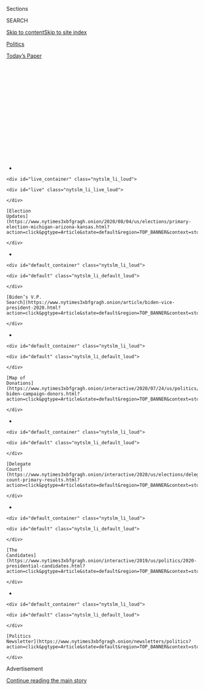 <div id="app">

<div>

<div>

<div>

<div class="NYTAppHideMasthead css-1q2w90k e1suatyy0">

<div class="section css-ui9rw0 e1suatyy2">

<div class="css-eph4ug er09x8g0">

<div class="css-6n7j50">

</div>

<span class="css-1dv1kvn">Sections</span>

<div class="css-10488qs">

<span class="css-1dv1kvn">SEARCH</span>

</div>

[Skip to content](#site-content)[Skip to site
index](#site-index)

</div>

<div id="masthead-section-label" class="css-1wr3we4 eaxe0e00">

[Politics](https://www.nytimes3xbfgragh.onion/section/politics)

</div>

<div class="css-10698na e1huz5gh0">

</div>

</div>

<div id="masthead-bar-one" class="section hasLinks css-15hmgas e1csuq9d3">

<div class="css-uqyvli e1csuq9d0">

</div>

<div class="css-1uqjmks e1csuq9d1">

</div>

<div class="css-9e9ivx">

[](https://myaccount.nytimes3xbfgragh.onion/auth/login?response_type=cookie&client_id=vi)

</div>

<div class="css-1bvtpon e1csuq9d2">

[Today’s
Paper](https://www.nytimes3xbfgragh.onion/section/todayspaper)

</div>

</div>

</div>

</div>

<div data-aria-hidden="false">

<div id="site-content" data-role="main">

<div>

<div class="css-1aor85t" style="opacity:0.000000001;z-index:-1;visibility:hidden">

<div class="css-1hqnpie">

<div class="css-epjblv">

<span class="css-17xtcya">[Politics](/section/politics)</span><span class="css-x15j1o">|</span><span class="css-fwqvlz">He
Could Have Seen What Was Coming: Behind Trump’s Failure on the
Virus</span>

</div>

<div class="css-k008qs">

<div class="css-1iwv8en">

<span class="css-18z7m18"></span>

<div>

</div>

</div>

<span class="css-1n6z4y">https://nyti.ms/3ceNp5H</span>

<div class="css-1705lsu">

<div class="css-4xjgmj">

<div class="css-4skfbu" data-role="toolbar" data-aria-label="Social Media Share buttons, Save button, and Comments Panel with current comment count" data-testid="share-tools">

  - 
  - 
  - 
  - 
    
    <div class="css-6n7j50">
    
    </div>

  - 
  - 

</div>

</div>

</div>

</div>

</div>

</div>

<div id="NYT_TOP_BANNER_REGION" class="css-13pd83m">

<div>

<div id="styln-elections-notifications-menu" class="section interactive-content interactive-size-medium css-1edisqu">

<div class="css-17ih8de interactive-body">

<div class="nytslm_innerContainer" data-aria-live="polite">

<div class="nytslm_title">

</div>

  - 
    
    <div id="live_container" class="nytslm_li_loud">
    
    <div id="live" class="nytslm_li_live_loud">
    
    </div>
    
    [Election
    Updates](https://www.nytimes3xbfgragh.onion/2020/08/04/us/elections/primary-election-michigan-arizona-kansas.html?action=click&pgtype=Article&state=default&region=TOP_BANNER&context=storylines_menu)
    
    </div>

  - 
    
    <div id="default_container" class="nytslm_li_loud">
    
    <div id="default" class="nytslm_li_default_loud">
    
    </div>
    
    [Biden’s V.P.
    Search](https://www.nytimes3xbfgragh.onion/article/biden-vice-president-2020.html?action=click&pgtype=Article&state=default&region=TOP_BANNER&context=storylines_menu)
    
    </div>

  - 
    
    <div id="default_container" class="nytslm_li_loud">
    
    <div id="default" class="nytslm_li_default_loud">
    
    </div>
    
    [Map of
    Donations](https://www.nytimes3xbfgragh.onion/interactive/2020/07/24/us/politics/trump-biden-campaign-donors.html?action=click&pgtype=Article&state=default&region=TOP_BANNER&context=storylines_menu)
    
    </div>

  - 
    
    <div id="default_container" class="nytslm_li_loud">
    
    <div id="default" class="nytslm_li_default_loud">
    
    </div>
    
    [Delegate
    Count](https://www.nytimes3xbfgragh.onion/interactive/2020/us/elections/delegate-count-primary-results.html?action=click&pgtype=Article&state=default&region=TOP_BANNER&context=storylines_menu)
    
    </div>

  - 
    
    <div id="default_container" class="nytslm_li_loud">
    
    <div id="default" class="nytslm_li_default_loud">
    
    </div>
    
    [The
    Candidates](https://www.nytimes3xbfgragh.onion/interactive/2019/us/politics/2020-presidential-candidates.html?action=click&pgtype=Article&state=default&region=TOP_BANNER&context=storylines_menu)
    
    </div>

  - 
    
    <div id="default_container" class="nytslm_li_loud">
    
    <div id="default" class="nytslm_li_default_loud">
    
    </div>
    
    [Politics
    Newsletter](https://www.nytimes3xbfgragh.onion/newsletters/politics?action=click&pgtype=Article&state=default&region=TOP_BANNER&context=storylines_menu)
    
    </div>

</div>

</div>

</div>

</div>

</div>

<div id="top-wrapper" class="css-1sy8kpn">

<div id="top-slug" class="css-l9onyx">

Advertisement

</div>

[Continue reading the main
story](#after-top)

<div class="ad top-wrapper" style="text-align:center;height:100%;display:block;min-height:250px">

<div id="top" class="place-ad" data-position="top" data-size-key="top">

</div>

</div>

<div id="after-top">

</div>

</div>

<div>

<div id="sponsor-wrapper" class="css-1hyfx7x">

<div id="sponsor-slug" class="css-19vbshk">

Supported by

</div>

[Continue reading the main
story](#after-sponsor)

<div id="sponsor" class="ad sponsor-wrapper" style="text-align:center;height:100%;display:block">

</div>

<div id="after-sponsor">

</div>

</div>

<div class="css-186x18t">

</div>

<div class="css-1vkm6nb ehdk2mb0">

# He Could Have Seen What Was Coming: Behind Trump’s Failure on the Virus

</div>

An examination reveals the president was warned about the potential for
a pandemic but that internal divisions, lack of planning and his faith
in his own instincts led to a halting response.

<div class="css-79elbk" data-testid="photoviewer-wrapper">

<div class="css-z3e15g" data-testid="photoviewer-wrapper-hidden">

</div>

<div class="css-1a48zt4 ehw59r15" data-testid="photoviewer-children">

![<span class="css-16f3y1r e13ogyst0" data-aria-hidden="true">“Nobody
knew there would be a pandemic or epidemic of this proportion,”
President Trump said last month. He has repeatedly said that no one
could have seen the effects of the coronavirus
coming.</span><span class="css-cnj6d5 e1z0qqy90" itemprop="copyrightHolder"><span class="css-1ly73wi e1tej78p0">Credit...</span><span><span>Erin
Schaff/The New York
Times</span></span></span>](https://static01.graylady3jvrrxbe.onion/images/2020/04/12/us/politics/12dc-virus-reconstruct1/12dc-virus-reconstruct1-articleLarge-v2.jpg?quality=75&auto=webp&disable=upscale)

</div>

</div>

<div class="css-18e8msd">

<div class="css-otjvjh epjyd6m0">

<div class="css-hk0fp2 ey68jwv0" data-aria-hidden="true">

[![Eric
Lipton](https://static01.graylady3jvrrxbe.onion/images/2018/12/06/multimedia/author-eric-lipton/author-eric-lipton-thumbLarge.png
"Eric Lipton")](https://www.nytimes3xbfgragh.onion/by/eric-lipton)[![David
E.
Sanger](https://static01.graylady3jvrrxbe.onion/images/2018/10/03/multimedia/author-david-e-sanger/author-david-e-sanger-thumbLarge.png
"David E. Sanger")](https://www.nytimes3xbfgragh.onion/by/david-e-sanger)[![Maggie
Haberman](https://static01.graylady3jvrrxbe.onion/images/2018/07/12/multimedia/author-maggie-haberman/author-maggie-haberman-thumbLarge.png
"Maggie Haberman")](https://www.nytimes3xbfgragh.onion/by/maggie-haberman)[![Michael
D.
Shear](https://static01.graylady3jvrrxbe.onion/images/2018/06/13/multimedia/author-michael-d-shear/author-michael-d-shear-thumbLarge-v2.png
"Michael D. Shear")](https://www.nytimes3xbfgragh.onion/by/michael-d-shear)[![Mark
Mazzetti](https://static01.graylady3jvrrxbe.onion/images/2018/07/12/multimedia/author-Mark-Mazzetti/author-Mark-Mazzetti-thumbLarge-v4.png
"Mark Mazzetti")](https://www.nytimes3xbfgragh.onion/by/mark-mazzetti)[![Julian
E.
Barnes](https://static01.graylady3jvrrxbe.onion/images/2019/12/13/reader-center/author-julian-barnes/author-julian-barnes-thumbLarge.png
"Julian E. Barnes")](https://www.nytimes3xbfgragh.onion/by/julian-e-barnes)

</div>

<div class="css-1baulvz">

By [<span class="css-1baulvz" itemprop="name">Eric
Lipton</span>](https://www.nytimes3xbfgragh.onion/by/eric-lipton),
[<span class="css-1baulvz" itemprop="name">David E.
Sanger</span>](https://www.nytimes3xbfgragh.onion/by/david-e-sanger),
[<span class="css-1baulvz" itemprop="name">Maggie
Haberman</span>](https://www.nytimes3xbfgragh.onion/by/maggie-haberman),
[<span class="css-1baulvz" itemprop="name">Michael D.
Shear</span>](https://www.nytimes3xbfgragh.onion/by/michael-d-shear),
[<span class="css-1baulvz" itemprop="name">Mark
Mazzetti</span>](https://www.nytimes3xbfgragh.onion/by/mark-mazzetti)
and [<span class="css-1baulvz last-byline" itemprop="name">Julian E.
Barnes</span>](https://www.nytimes3xbfgragh.onion/by/julian-e-barnes)

</div>

</div>

  - 
    
    <div class="css-ld3wwf e16638kd2">
    
    Published April 11, 2020Updated May 4,
    2020
    
    </div>

  - 
    
    <div class="css-4xjgmj">
    
    <div class="css-pvvomx" data-role="toolbar" data-aria-label="Social Media Share buttons, Save button, and Comments Panel with current comment count" data-testid="share-tools">
    
      - 
      - 
      - 
      - 
        
        <div class="css-6n7j50">
        
        </div>
    
      - 
      - 
    
    </div>
    
    </div>

</div>

<div class="css-mdjrty">

[阅读简体中文版](https://cn.nytimes3xbfgragh.onion/usa/20200413/coronavirus-trump-response/ "Read in Simplified Chinese")[閱讀繁體中文版](https://cn.nytimes3xbfgragh.onion/usa/20200413/coronavirus-trump-response/zh-hant/ "Read in Traditional Chinese")

</div>

</div>

<div class="section meteredContent css-1r7ky0e" name="articleBody" itemprop="articleBody">

<div class="audioFigureHeading">

### Listen to This Article

<span class="css-16qbtva">Audio Recording by Audm</span>

</div>

<div class="css-qe9gm7">

<div>

</div>

</div>

<div class="css-1fanzo5 StoryBodyCompanionColumn">

<div class="css-53u6y8">

*To hear more audio stories from publishers, like The New York Times,
download* [*Audm for iPhone or
Android*](https://www.audm.com/?utm_source=nyt&utm_medium=embed&utm_campaign=trumps_failure_virus)*.*

WASHINGTON — “Any way you cut it, this is going to be bad,” a senior
medical adviser at the Department of Veterans Affairs, Dr. Carter
Mecher, wrote on the night of Jan. 28, in an email to a group of public
health experts scattered around the government and universities. “The
projected size of the outbreak already seems hard to believe.”

A week after the first
[coronavirus](https://www.nytimes3xbfgragh.onion/2020/05/04/us/politics/trump-coronavirus-death-toll.html)
case had been identified in the United States, and six long weeks before
[President
Trump](https://www.nytimes3xbfgragh.onion/2020/05/04/us/politics/trump-coronavirus-death-toll.html)
finally took aggressive action to confront the danger the nation was
facing — a pandemic that is now forecast to take tens of thousands of
American lives — Dr. Mecher was urging the upper ranks of the nation’s
public health bureaucracy to wake up and prepare for the possibility of
far more drastic action.

“You guys made fun of me screaming to close the schools,” he wrote to
[the group, which called itself “Red
Dawn,”](https://int.graylady3jvrrxbe.onion/data/documenthelper/6879-2020-covid-19-red-dawn-rising/66f590d5cd41e11bea0f/optimized/full.pdf#page=1)
an inside joke based on the 1984 movie about a band of Americans [trying
to save the country after a foreign
invasion.](https://www.youtube.com/watch?v=mRTzUHmx9ZA) “Now I’m
screaming, close the colleges and universities.”

His was hardly a lone voice. Throughout January, as Mr. Trump repeatedly
played down the seriousness of the virus and focused on other issues, an
array of figures inside his government — from top White House advisers
to experts deep in the cabinet departments and intelligence agencies —
identified the threat, sounded alarms and made clear the need for
aggressive action.

</div>

</div>

<div class="css-1fanzo5 StoryBodyCompanionColumn">

<div class="css-53u6y8">

The president, though, was slow to absorb the scale of the risk and to
act accordingly, focusing instead on controlling the message, protecting
gains in the economy and batting away warnings from senior officials. It
was a problem, he said, that had come out of nowhere and could not have
been foreseen.

</div>

</div>

<div>

</div>

<div class="css-1fanzo5 StoryBodyCompanionColumn">

<div class="css-53u6y8">

Even after Mr. Trump took his first concrete action at the end of
January — [limiting travel from
China](https://www.nytimes3xbfgragh.onion/2020/01/31/business/china-travel-coronavirus.html)
— public health often had to compete with economic and political
considerations in internal debates, slowing the path toward belated
decisions to seek more money from Congress, obtain necessary supplies,
address shortfalls in testing and ultimately move to keep much of the
nation at home.

Unfolding as it did in the wake of his impeachment by the House and in
the midst of his Senate trial, Mr. Trump’s response was colored by his
suspicion of and disdain for what he viewed as the “Deep State” — the
very people in his government whose expertise and long experience might
have guided him more quickly toward steps that would slow the virus, and
likely save lives.

Decision-making was also complicated by a long-running dispute inside
the administration over how to deal with China. The virus at first took
a back seat to a desire not to upset Beijing during trade talks, but
later the impulse to score points against Beijing left the world’s two
leading powers further divided as they confronted one of the first truly
global threats of the 21st century.

</div>

</div>

<div class="css-1fanzo5 StoryBodyCompanionColumn">

<div class="css-53u6y8">

The shortcomings of Mr. Trump’s performance have played out with
remarkable transparency as part of his daily effort to dominate
television screens and the national conversation.

But dozens of interviews with current and former officials and a review
of emails and other records revealed many previously unreported details
and a fuller picture of the roots and extent of his halting response as
the deadly virus spread:

  - The National Security Council office responsible for tracking
    pandemics received intelligence reports in early January predicting
    the spread of the virus to the United States, and within weeks was
    raising options like keeping Americans home from work and shutting
    down cities the size of Chicago. Mr. Trump would avoid such steps
    until March.

  - Despite Mr. Trump’s
    [denial](https://www.whitehouse.gov/briefings-statements/remarks-president-trump-vice-president-pence-members-coronavirus-task-force-press-briefing-april-7-2020/)
    weeks later, he was told at the time about a Jan. 29
    [memo](https://www.nytimes3xbfgragh.onion/2020/04/06/us/politics/navarro-warning-trump-coronavirus.html)
    produced by his trade adviser, Peter Navarro, laying out in striking
    detail the potential risks of a
    [coronavirus](https://www.nytimes3xbfgragh.onion/2020/04/14/us/politics/trump-authority.html)
    pandemic: as many as half a million deaths and trillions of dollars
    in economic losses.

  - The health and human services secretary, Alex M. Azar II, directly
    warned Mr. Trump of the possibility of a pandemic during a call on
    Jan. 30, the second warning he delivered to the president about the
    virus in two weeks. The president, who was on Air Force One while
    traveling for appearances in the Midwest, responded that Mr. Azar
    was being alarmist.

  - Mr. Azar publicly
    [announced](https://www.cidrap.umn.edu/news-perspective/2020/02/cdc-flu-surveillance-system-enlisted-hunt-covid-19-cases)
    in February that the government was establishing a “surveillance”
    system in five American cities to measure the spread of the virus
    and enable experts to project the next hot spots. It was delayed for
    weeks. The slow start of that plan, on top of the well-documented
    [failures to develop the nation’s testing
    capacity](https://www.nytimes3xbfgragh.onion/2020/03/28/us/testing-coronavirus-pandemic.html),
    left administration officials with almost no insight into how
    rapidly the virus was spreading. “We were flying the plane with no
    instruments,” one official said.

  - By the third week in February, the administration’s top public
    health experts concluded they should recommend to Mr. Trump a new
    approach that would include warning the American people of the risks
    and urging steps like social distancing and staying home from work.
    But the White House focused instead on messaging and crucial
    additional weeks went by before their views were reluctantly
    accepted by the president — time when the virus spread largely
    unimpeded.

When Mr. Trump finally [agreed in
mid-March](https://www.nytimes3xbfgragh.onion/2020/03/16/health/coronavirus-social-distancing-crowd-size.html)
to recommend social distancing across the country, effectively bringing
much of the economy to a halt, he seemed shellshocked and deflated to
some of his closest associates. One described him as “subdued” and
“baffled” by how the crisis had played out. An economy that he had
wagered his re-election on was suddenly in shambles.

He only regained his swagger, the associate said, from conducting his
daily White House briefings, at which he often seeks to rewrite the
history of the past several months. He declared at one point that he
[“felt it was a pandemic long before it was called a
pandemic,”](https://www.nytimes3xbfgragh.onion/2020/03/17/us/politics/trump-coronavirus.html)
and insisted at another that he had to be a [“cheerleader for the
country,”](https://www.whitehouse.gov/briefings-statements/remarks-president-trump-vice-president-pence-members-coronavirus-task-force-press-briefing-15/)
as if that explained why he failed to prepare the public for what was
coming.

Mr. Trump’s allies and some administration officials say the criticism
has been unfair. The Chinese government misled other governments, they
say. And they insist that the president was either not getting proper
information, or the people around him weren’t conveying the urgency of
the threat. In some cases, they argue, the specific officials he was
hearing from had been discredited in his eyes, but once the right
information got to him through other channels, he made the right calls.

“While the media and Democrats refused to seriously acknowledge this
virus in January and February, President Trump took bold action to
protect Americans and unleash the full power of the federal government
to curb the spread of the virus, expand testing capacities and expedite
vaccine development even when we had no true idea the level of
transmission or asymptomatic spread,” said Judd Deere, a White House
spokesman.

There were key turning points along the way, opportunities for Mr. Trump
to get ahead of the virus rather than just chase it. There were internal
debates that presented him with stark choices, and moments when he could
have chosen to ask deeper questions and learn more. How he handled them
may shape his re-election campaign. They will certainly shape his
legacy.

## The Containment Illusion

*By the last week of February, it was clear to the administration’s
public health team that schools and businesses in hot spots would have
to close. But in the turbulence of the Trump White House, it took three
more weeks to persuade the president that failure to act quickly to
control the spread of the virus would have dire consequences.*

</div>

</div>

<div class="css-1fanzo5 StoryBodyCompanionColumn">

<div class="css-53u6y8">

When Dr. Robert Kadlec, the top disaster response official at the Health
and Human Services Department, convened the White House coronavirus task
force on Feb. 21, his agenda was urgent. There were deep cracks in the
administration’s strategy for keeping the virus out of the United
States. They were going to have to lock down the country to prevent it
from spreading. The question was: When?

</div>

</div>

<div class="css-79elbk" data-testid="photoviewer-wrapper">

<div class="css-z3e15g" data-testid="photoviewer-wrapper-hidden">

</div>

<div class="css-1a48zt4 ehw59r15" data-testid="photoviewer-children">

![<span class="css-16f3y1r e13ogyst0" data-aria-hidden="true">Dr. Robert
Kadlec with the Department of Health and Human Services ran an exercise
with the White House Task Force in February that helped convince some in
the administration to push for taking more urgent action against the
virus.</span><span class="css-cnj6d5 e1z0qqy90" itemprop="copyrightHolder"><span class="css-1ly73wi e1tej78p0">Credit...</span><span>T.J.
Kirkpatrick for The New York
Times</span></span>](https://static01.graylady3jvrrxbe.onion/images/2020/04/12/us/politics/12dc-virus-reconstruct-kadlec/merlin_170064618_871d4dfd-55ad-4873-996c-95a9e3f4a6b6-articleLarge.jpg?quality=75&auto=webp&disable=upscale)

</div>

</div>

<div class="css-1fanzo5 StoryBodyCompanionColumn">

<div class="css-53u6y8">

There had already been an [alarming spike in new
cases](https://www.nytimes3xbfgragh.onion/2020/02/21/world/asia/china-coronavirus-iran.html)
around the world and the virus was spreading across the Middle East. It
was becoming apparent that the administration had botched the rollout of
testing to track the virus at home, and a smaller-scale surveillance
program intended to piggyback on a federal flu tracking system had also
been stillborn.

In Washington, the president was not worried,
[predicting](https://factba.se/transcript/donald-trump-speech-kag-rally-manchester-new-hampshire-february-10-2020)
that by April, “when it gets a little warmer, it miraculously goes
away.” His White House had yet to ask Congress for additional funding
to prepare for the potential cost of wide-scale infection across the
country, and health care providers were growing increasingly nervous
about the availability of masks, ventilators and other equipment.

What Mr. Trump decided to do next could dramatically shape the course of
the pandemic — and how many people would get sick and die.

With that in mind, the task force had gathered for a tabletop exercise —
a real-time version of a full-scale war gaming of a flu pandemic the
administration had run the previous year. [That earlier
exercise](https://www.nytimes3xbfgragh.onion/2020/03/19/us/politics/trump-coronavirus-outbreak.html),
also conducted by Mr. Kadlec and called “Crimson Contagion,”
[predicted 110 million
infections](https://int.graylady3jvrrxbe.onion/data/documenthelper/6824-2019-10-key-findings-and-after/05bd797500ea55be0724/optimized/full.pdf#page=18),
7.7 million hospitalizations and 586,000 deaths following a hypothetical
outbreak that started in China.

Facing the likelihood of a real pandemic, the group needed to decide
when to abandon “containment” — the effort to keep the virus outside the
U.S. and to isolate anyone who gets infected — and embrace “mitigation”
to thwart the spread of the virus inside the country until a vaccine
becomes available.

</div>

</div>

<div class="css-1fanzo5 StoryBodyCompanionColumn">

<div class="css-53u6y8">

Among the questions on the agenda, which was reviewed by The New York
Times, was when the department’s secretary, Mr. Azar, should recommend
that Mr. Trump take textbook mitigation measures “such as school
dismissals and cancellations of mass gatherings,” which had been
identified as the next appropriate step in [a Bush-era pandemic
plan](https://www.cdc.gov/flu/pandemic-resources/pdf/community_mitigation-sm.pdf).

The exercise was sobering. The group — including Dr. Anthony S. Fauci of
the National Institutes of Health; Dr. Robert R. Redfield of the Centers
for Disease Control and Prevention, and Mr. Azar, who at that stage was
leading the White House Task Force — concluded they would soon need to
move toward aggressive social distancing, even at the risk of severe
disruption to the nation’s economy and the daily lives of millions of
Americans.

</div>

</div>

<div class="css-79elbk" data-testid="photoviewer-wrapper">

<div class="css-z3e15g" data-testid="photoviewer-wrapper-hidden">

</div>

<div class="css-1a48zt4 ehw59r15" data-testid="photoviewer-children">

<div class="css-1xdhyk6 erfvjey0">

<span class="css-1ly73wi e1tej78p0">Image</span>

<div class="css-zjzyr8">

<div data-testid="lazyimage-container" style="height:257.77777777777777px">

</div>

</div>

</div>

<span class="css-16f3y1r e13ogyst0" data-aria-hidden="true">The
president urged social distancing in mid-March but almost immediately
began talking about reopening the
economy.</span><span class="css-cnj6d5 e1z0qqy90" itemprop="copyrightHolder"><span class="css-1ly73wi e1tej78p0">Credit...</span><span>Andrew
Seng for The New York Times</span></span>

</div>

</div>

<div class="css-1fanzo5 StoryBodyCompanionColumn">

<div class="css-53u6y8">

If Dr. Kadlec had any doubts, they were erased two days later, when he
stumbled upon an email from a researcher at the Georgia
Institute of Technology, who was among the group of academics,
government physicians and infectious diseases doctors who had spent
weeks tracking the outbreak in the Red Dawn email
chain.

<div id="NYT_MAIN_CONTENT_1_REGION" class="css-9tf9ac">

<div>

<div id="styln-nfldraft-updates-block" class="section interactive-content interactive-size-medium css-1ftcdic">

<div class="css-17ih8de interactive-body">

<div id="styln-briefing-block" data-asset-id="">

<div class="briefing-block-header-section">

# [Latest Updates: 2020 Election](https://www.nytimes3xbfgragh.onion/2020/08/04/us/elections/primary-election-michigan-arizona-kansas.html?action=click&pgtype=Article&state=default&region=MAIN_CONTENT_1&context=storylines_live_updates)

<div class="briefing-block-ts">

Updated 2020-08-04T19:43:49.779Z

</div>

</div>

  - [Two G.O.P. Senate primaries offer — what else? — a test of loyalty
    to
    Trump.](https://www.nytimes3xbfgragh.onion/2020/08/04/us/elections/primary-election-michigan-arizona-kansas.html?action=click&pgtype=Article&state=default&region=MAIN_CONTENT_1&context=storylines_live_updates#link-3924dd44)
  - [President Trump is suddenly a big supporter of mail-in voting — in
    Florida.](https://www.nytimes3xbfgragh.onion/2020/08/04/us/elections/primary-election-michigan-arizona-kansas.html?action=click&pgtype=Article&state=default&region=MAIN_CONTENT_1&context=storylines_live_updates#link-32b39e33)
  - [Election experts warn Congress about widespread disenfranchisement
    of voters of color in
    November.](https://www.nytimes3xbfgragh.onion/2020/08/04/us/elections/primary-election-michigan-arizona-kansas.html?action=click&pgtype=Article&state=default&region=MAIN_CONTENT_1&context=storylines_live_updates#link-6d019753)

<div class="briefing-block-footer">

<div class="briefing-block-footer-meta">

[See more
updates](https://www.nytimes3xbfgragh.onion/2020/08/04/us/elections/primary-election-michigan-arizona-kansas.html?action=click&pgtype=Article&state=default&region=MAIN_CONTENT_1&context=storylines_live_updates)

</div>

</div>

</div>

</div>

</div>

</div>

</div>

A 20-year-old Chinese woman had infected five relatives with the virus
even though she never displayed any symptoms herself. The implication
was grave — apparently healthy people could be unknowingly spreading the
virus — and supported the need to move quickly to mitigation.

“Is this true?\!” Dr. Kadlec wrote back to the researcher. “If so we
have a huge whole on our screening and quarantine effort,” including a
typo where he meant hole. Her response was blunt: “People are carrying
the virus
everywhere.”

</div>

</div>

<div class="css-79elbk" data-testid="photoviewer-wrapper">

<div class="css-z3e15g" data-testid="photoviewer-wrapper-hidden">

</div>

<div class="css-1a48zt4 ehw59r15" data-testid="photoviewer-children">

<div class="css-1xdhyk6 erfvjey0">

<span class="css-1ly73wi e1tej78p0">Image</span>

<div class="css-zjzyr8">

<div data-testid="lazyimage-container" style="height:167.55555555555557px">

</div>

</div>

</div>

</div>

</div>

<div class="css-1fanzo5 StoryBodyCompanionColumn">

<div class="css-53u6y8">

The following day, Dr. Kadlec and the others decided to present Mr.
Trump with a plan titled “Four Steps to Mitigation,” telling the
president that they needed to begin preparing Americans for a step
rarely taken in United States history.

</div>

</div>

<div class="css-1fanzo5 StoryBodyCompanionColumn">

<div class="css-53u6y8">

But over the next several days, a presidential blowup and internal turf
fights would sidetrack such a move. The focus would shift to messaging
and confident predictions of success rather than publicly calling for a
shift to mitigation.

These final days of February, perhaps more than any other moment during
his tenure in the White House, illustrated Mr. Trump’s inability or
unwillingness to absorb warnings coming at him. He instead reverted to
his traditional political playbook in the midst of a public health
calamity, squandering vital time as the coronavirus spread silently
across the country.

Dr. Kadlec’s group wanted to meet with the president right away, but Mr.
Trump was on a trip to India, so they agreed to make the case to him in
person as soon as he returned two days later. If they could convince him
of the need to shift strategy, they could immediately begin a national
education campaign aimed at preparing the public for the new reality.

A memo dated Feb. 14, prepared in coordination with the National
Security Council and titled “U.S. Government Response to the 2019 Novel
Coronavirus,” documented what more drastic measures would look like,
including: “significantly limiting public gatherings and cancellation of
almost all sporting events, performances, and public and private
meetings that cannot be convened by phone. Consider school closures.
Widespread ‘stay at home’ directives from public and private
organizations with nearly 100% telework for some.”

The memo did not advocate an immediate national shutdown, but said the
targeted use of “quarantine and isolation measures” could be used to
slow the spread in places where “sustained human-to-human transmission”
is evident.

Within 24 hours, before they got a chance to make their presentation to
the president, the plan went awry.

</div>

</div>

<div class="css-1fanzo5 StoryBodyCompanionColumn">

<div class="css-53u6y8">

Mr. Trump was walking up the steps of Air Force One to head home from
India on Feb. 25 when Dr. Nancy Messonnier, the director of the National
Center for Immunization and Respiratory Diseases, [publicly
issued](https://www.cdc.gov/media/releases/2020/t0225-cdc-telebriefing-covid-19.html)
the blunt warning they had all agreed was necessary.

But Dr. Messonnier had jumped the gun. They had not told the president
yet, much less gotten his consent.

On the 18-hour plane ride home, Mr. Trump fumed as he watched the [stock
market
crash](https://www.nytimes3xbfgragh.onion/2020/02/24/business/stock-market-coronavirus.html)
after Dr. Messonnier’s comments. Furious, he called Mr. Azar when he
landed at around 6 a.m. on Feb. 26, raging that Dr. Messonnier had
scared people unnecessarily. Already on thin ice with the president over
a variety of issues and having overseen the failure to quickly produce
an effective and widely available test, Mr. Azar would soon find his
authority reduced.

The meeting that evening with Mr. Trump to advocate social distancing
was canceled, replaced by a news conference in which the president
announced that the White House response would be put under the command
of Vice President Mike
Pence.

</div>

</div>

<div class="css-79elbk" data-testid="photoviewer-wrapper">

<div class="css-z3e15g" data-testid="photoviewer-wrapper-hidden">

</div>

<div class="css-1a48zt4 ehw59r15" data-testid="photoviewer-children">

<div class="css-1xdhyk6 erfvjey0">

<span class="css-1ly73wi e1tej78p0">Image</span>

<div class="css-zjzyr8">

<div data-testid="lazyimage-container" style="height:257.77777777777777px">

</div>

</div>

</div>

<span class="css-16f3y1r e13ogyst0" data-aria-hidden="true">Vice
President Mike Pence visiting a Walmart distribution center in
Gordonsville, Va. this month. He was put in charge of the coronavirus
task force after Mr. Trump clashed with Alex M. Azar II, the health and
human services
secretary.</span><span class="css-cnj6d5 e1z0qqy90" itemprop="copyrightHolder"><span class="css-1ly73wi e1tej78p0">Credit...</span><span>Anna
Moneymaker/The New York Times</span></span>

</div>

</div>

<div class="css-1fanzo5 StoryBodyCompanionColumn">

<div class="css-53u6y8">

The push to convince Mr. Trump of the need for more assertive action
stalled. With Mr. Pence and his staff in charge, the focus was clear: no
more alarmist messages. Statements and media appearances by health
officials like Dr. Fauci and Dr. Redfield would be coordinated through
Mr. Pence’s office. It would be more than three weeks before Mr. Trump
would announce serious social distancing efforts, a lost period during
which the spread of the virus accelerated rapidly.

Over nearly three weeks from Feb. 26 to March 16, the number of
[confirmed coronavirus
cases](https://www.nytimes3xbfgragh.onion/interactive/2020/us/coronavirus-us-cases.html#map)
in the United States grew from
[15](https://www.cdc.gov/media/releases/2020/s0226-Covid-19-spread.html)
to 4,226. Since then, nearly half a million Americans have tested
positive for the virus and authorities say hundreds of thousands more
are likely infected.

</div>

</div>

<div class="css-1fanzo5 StoryBodyCompanionColumn">

<div class="css-53u6y8">

## The China Factor

*The earliest warnings about coronavirus got caught in the crosscurrents
of the administration’s internal disputes over China. It was the China
hawks who pushed earliest for a travel ban. But their animosity toward
China also undercut hopes for a more cooperative approach by the world’s
two leading powers to a global crisis.*

It was early January, and the call with a Hong Kong epidemiologist left
Matthew Pottinger rattled.

Mr. Pottinger, the deputy national security adviser and a hawk on China,
took a blunt warning away from the call with the doctor, a longtime
friend: A ferocious, new outbreak that on the surface appeared similar
to the [SARS epidemic
of 2003](https://www.nytimes3xbfgragh.onion/2003/04/27/world/the-sars-epidemic-the-path-from-china-s-provinces-a-crafty-germ-breaks-out.html)
had emerged in China. It had spread far more quickly than the government
was admitting to, and it wouldn’t be long before it reached other parts
of the
world.

</div>

</div>

<div class="css-79elbk" data-testid="photoviewer-wrapper">

<div class="css-z3e15g" data-testid="photoviewer-wrapper-hidden">

</div>

<div class="css-1a48zt4 ehw59r15" data-testid="photoviewer-children">

<div class="css-1xdhyk6 erfvjey0">

<span class="css-1ly73wi e1tej78p0">Image</span>

<div class="css-zjzyr8">

<div data-testid="lazyimage-container" style="height:257.77777777777777px">

</div>

</div>

</div>

<span class="css-16f3y1r e13ogyst0" data-aria-hidden="true">Matthew
Pottinger, left, the deputy national security adviser, was among those
in the administration who pushed for imposing limits on travel from
China.</span><span class="css-cnj6d5 e1z0qqy90" itemprop="copyrightHolder"><span class="css-1ly73wi e1tej78p0">Credit...</span><span>Andrew
Harnik/Associated Press</span></span>

</div>

</div>

<div class="css-1fanzo5 StoryBodyCompanionColumn">

<div class="css-53u6y8">

Mr. Pottinger had worked as a Wall Street Journal correspondent in Hong
Kong during the SARS epidemic, and was still scarred by his experience
documenting the death spread by that highly contagious virus.

Now, seventeen years later, his friend had a blunt message: You need to
be ready. The virus, he warned, which originated in the city of Wuhan,
was being transmitted by people who were showing no symptoms — an
insight that American health officials had not yet accepted. Mr.
Pottinger declined through a spokesman to comment.

It was one of the earliest warnings to the White House, and it echoed
the intelligence reports making their way to the National Security
Council. While most of the early assessments from the C.I.A. had little
more information than was available publicly, some of the more
specialized corners of the intelligence world were producing
sophisticated and chilling warnings.

In a report to the director of national intelligence, the State
Department’s epidemiologist wrote in early January that the virus was
likely to spread across the globe, and warned that the coronavirus could
develop into a pandemic. Working independently, a small outpost of the
Defense Intelligence Agency, the National Center for Medical
Intelligence, came to the same conclusion. Within weeks after getting
initial information about the virus early in the year, biodefense
experts inside the National Security Council, looking at what was
happening in Wuhan, started urging officials to think about what would
be needed to quarantine a city the size of
Chicago.

</div>

</div>

<div class="css-79elbk" data-testid="photoviewer-wrapper">

<div class="css-z3e15g" data-testid="photoviewer-wrapper-hidden">

</div>

<div class="css-1a48zt4 ehw59r15" data-testid="photoviewer-children">

<div class="css-1xdhyk6 erfvjey0">

<span class="css-1ly73wi e1tej78p0">Image</span>

<div class="css-zjzyr8">

<div data-testid="lazyimage-container" style="height:257.77777777777777px">

</div>

</div>

</div>

<span class="css-16f3y1r e13ogyst0" data-aria-hidden="true">An I.C.U.
ward at Papa Giovanni XXIII hospital in Bergamo, Italy last month where
critical Covid-19 patients were
hospitalized.</span><span class="css-cnj6d5 e1z0qqy90" itemprop="copyrightHolder"><span class="css-1ly73wi e1tej78p0">Credit...</span><span>Fabio
Bucciarelli for The New York Times</span></span>

</div>

</div>

<div class="css-1fanzo5 StoryBodyCompanionColumn">

<div class="css-53u6y8">

By mid-January there was growing evidence of the virus spreading outside
China. Mr. Pottinger began convening daily meetings about the
coronavirus. He alerted his boss, Robert C. O’Brien, the national
security adviser.

The early alarms sounded by Mr. Pottinger and other China hawks were
freighted with ideology — including a push to publicly blame China that
critics in the administration say was a distraction as the coronavirus
spread to Western Europe and eventually the United States.

And they ran into opposition from Mr. Trump’s economic advisers, who
worried a tough approach toward China could scuttle a trade deal that
was a pillar of Mr. Trump’s re-election campaign.

With his skeptical — some might even say conspiratorial — view of
China’s ruling Communist Party, Mr. Pottinger initially suspected that
President Xi Jinping’s government was keeping a dark secret: that the
virus may have originated in one of the laboratories in Wuhan studying
deadly pathogens. In his view, it might have even been a deadly accident
unleashed on an unsuspecting Chinese population.

During meetings and telephone calls, Mr. Pottinger asked intelligence
agencies — including officers at the C.I.A. working on Asia and on
weapons of mass destruction — to search for evidence that might bolster
his theory.

They didn’t have any evidence. Intelligence agencies did not detect any
alarm inside the Chinese government that analysts presumed would
accompany the accidental leak of a deadly virus from a government
laboratory. But Mr. Pottinger continued to believe the coronavirus
problem was far worse than the Chinese were acknowledging. Inside the
West Wing, the director of the Domestic Policy Council, Joe Grogan, also
tried to sound alarms that the threat from China was growing.

</div>

</div>

<div class="css-1fanzo5 StoryBodyCompanionColumn">

<div class="css-53u6y8">

Mr. Pottinger, backed by Mr. O’Brien, became one of the driving forces
of a campaign in the final weeks of January to convince Mr. Trump to
impose limits on travel from China — the first substantive step taken to
impede the spread of the virus and one that the president has repeatedly
cited as evidence that he was on top of the problem.

In addition to the opposition from the economic team, Mr. Pottinger and
his allies among the China hawks had to overcome initial skepticism from
the administration’s public health
experts.

</div>

</div>

<div class="css-79elbk" data-testid="photoviewer-wrapper">

<div class="css-z3e15g" data-testid="photoviewer-wrapper-hidden">

</div>

<div class="css-1a48zt4 ehw59r15" data-testid="photoviewer-children">

<div class="css-1xdhyk6 erfvjey0">

<span class="css-1ly73wi e1tej78p0">Image</span>

<div class="css-zjzyr8">

<div data-testid="lazyimage-container" style="height:257.77777777777777px">

</div>

</div>

</div>

<span class="css-16f3y1r e13ogyst0" data-aria-hidden="true">Dr. Anthony
Fauci and Dr. Robert Redfield, two leading members of the
administration’s public health team, were ready to back a shift in
administration strategy by late
February.</span><span class="css-cnj6d5 e1z0qqy90" itemprop="copyrightHolder"><span class="css-1ly73wi e1tej78p0">Credit...</span><span>Pete
Marovich for The New York Times</span></span>

</div>

</div>

<div class="css-1fanzo5 StoryBodyCompanionColumn">

<div class="css-53u6y8">

Travel restrictions were usually counterproductive to managing
biological outbreaks because they prevented doctors and other
much-needed medical help from easily getting to the affected areas, the
health officials said. And such bans often cause infected people to
flee, spreading the disease further.

But on the morning of Jan. 30, Mr. Azar got a call from Dr. Fauci, Dr.
Redfield and others saying they had changed their minds. The World
Health Organization had [declared a global public health
emergency](https://www.who.int/news-room/detail/30-01-2020-statement-on-the-second-meeting-of-the-international-health-regulations-\(2005\)-emergency-committee-regarding-the-outbreak-of-novel-coronavirus-\(2019-ncov\))
and American officials had discovered the[first confirmed
case](https://www.cdc.gov/media/releases/2020/p0130-coronavirus-spread.html)
of person-to-person transmission inside the United States.

The economic team, led by Treasury Secretary Steven Mnuchin, continued
to argue that there were big risks in taking a provocative step toward
China and moving to curb global travel. After a debate, Mr. Trump came
down on the side of the hawks and the public health team. The limits on
travel from China were publicly [announced on
Jan. 31](https://www.whitehouse.gov/presidential-actions/proclamation-suspension-entry-immigrants-nonimmigrants-persons-pose-risk-transmitting-2019-novel-coronavirus/).

</div>

</div>

<div class="css-79elbk" data-testid="photoviewer-wrapper">

<div class="css-z3e15g" data-testid="photoviewer-wrapper-hidden">

</div>

<div class="css-1a48zt4 ehw59r15" data-testid="photoviewer-children">

<div class="css-1xdhyk6 erfvjey0">

<span class="css-1ly73wi e1tej78p0">Image</span>

<div class="css-zjzyr8">

<div data-testid="lazyimage-container" style="height:133.4px">

</div>

</div>

</div>

<span class="css-16f3y1r e13ogyst0" data-aria-hidden="true">Email sent
among federal government physicians and former senior pandemic advisers
by Dr. James Lawler, an infectious diseases specialist and public health
expert at the University of Nebraska Medical Center.</span>

</div>

</div>

<div class="css-1fanzo5 StoryBodyCompanionColumn">

<div class="css-53u6y8">

Still, Mr. Trump and other senior officials were wary of further
upsetting Beijing. Besides the concerns about the impact on the trade
deal, they knew that an escalating confrontation was risky because the
United States relies heavily on China for pharmaceuticals and the kinds
of protective equipment most needed to combat the coronavirus.

But the hawks kept pushing in February to take a critical stance toward
China amid the growing crisis. Mr. Pottinger and others — including
aides to Secretary of State Mike Pompeo — pressed for government
statements to use the term “Wuhan Virus.”

Mr. Pompeo tried to hammer the anti-China message at every turn,
eventually even urging leaders of the Group of 7 industrialized
countries to use “Wuhan virus” in a joint statement.

Others, including aides to **** Mr. Pence, resisted taking a hard public
line, believing that angering Beijing might lead the Chinese government
to withhold medical supplies, pharmaceuticals and any scientific
research that might ultimately lead to a
vaccine.

</div>

</div>

<div class="css-79elbk" data-testid="photoviewer-wrapper">

<div class="css-z3e15g" data-testid="photoviewer-wrapper-hidden">

</div>

<div class="css-1a48zt4 ehw59r15" data-testid="photoviewer-children">

<div class="css-1xdhyk6 erfvjey0">

<span class="css-1ly73wi e1tej78p0">Image</span>

<div class="css-zjzyr8">

<div data-testid="lazyimage-container" style="height:257.77777777777777px">

</div>

</div>

</div>

<span class="css-16f3y1r e13ogyst0" data-aria-hidden="true">A temporary
hospital for Covid-19 patients in Wuhan, China, where the virus
originated. Crosscurrents in the administration’s China policy
complicated its response to the
outbreak.</span><span class="css-cnj6d5 e1z0qqy90" itemprop="copyrightHolder"><span class="css-1ly73wi e1tej78p0">Credit...</span><span>Chinatopix,
via Associated Press</span></span>

</div>

</div>

<div class="css-1fanzo5 StoryBodyCompanionColumn">

<div class="css-53u6y8">

Mr. Trump took a conciliatory approach through the middle of March,
praising the job Mr. Xi was doing.

That changed abruptly, when aides informed Mr. Trump that a Chinese
Foreign Ministry spokesman had publicly spun a new conspiracy about the
origins of Covid-19: that it was brought to China by U.S. Army personnel
who visited the country last October.

</div>

</div>

<div class="css-1fanzo5 StoryBodyCompanionColumn">

<div class="css-53u6y8">

Mr. Trump was furious, and he took to his favorite platform to broadcast
a new message. On March 16, he [wrote on
Twitter](https://twitter.com/realDonaldTrump/status/1239685852093169664?ref_src=twsrc%5Etfw%7Ctwcamp%5Etweetembed%7Ctwterm%5E1239685852093169664&ref_url=https%3A%2F%2Fwww.bloomberg.com%2Fnews%2Farticles%2F2020-03-17%2Ftrump-s-chinese-virus-tweet-adds-fuel-to-fire-with-beijing)
that “the United States will be powerfully supporting those industries,
like Airlines and others, that are particularly affected by the Chinese
Virus.”

Mr. Trump’s decision to escalate the war of words undercut any remaining
possibility of broad cooperation between the governments to address a
global threat. It remains to be seen whether that mutual suspicion will
spill over into efforts to develop treatments or vaccines, both areas
where the two nations are now competing.

One immediate result was a free-for-all across the United States, with
state and local governments and hospitals bidding on the open market for
scarce but essential Chinese-made products. When the state of
Massachusetts managed to procure 1.2 million masks, it fell to the owner
of the New England Patriots, Robert K. Kraft, a Trump ally, to cut
through extensive red tape on both sides of the Pacific to [send his own
plane to pick them
up.](https://www.nytimes3xbfgragh.onion/aponline/2020/04/02/sports/football/ap-fbn-patriots-masks-assist.html)

## The Consequences of Chaos

*The chaotic culture of the Trump White House contributed to the crisis.
A lack of planning and a failure to execute, combined with the
president’s focus on the news cycle and his preference for following
his gut rather than the data cost time, and perhaps lives.*

Inside the West Wing, Mr. Navarro, Mr. Trump’s trade adviser, was widely
seen as quick-tempered, self-important and prone to butting in. He is
among the most outspoken of China hawks and in late January was clashing
with the administration’s health experts over limiting travel from
China.

</div>

</div>

<div class="css-79elbk" data-testid="photoviewer-wrapper">

<div class="css-z3e15g" data-testid="photoviewer-wrapper-hidden">

</div>

<div class="css-1a48zt4 ehw59r15" data-testid="photoviewer-children">

<div class="css-1xdhyk6 erfvjey0">

<span class="css-1ly73wi e1tej78p0">Image</span>

<div class="css-zjzyr8">

<div data-testid="lazyimage-container" style="height:259.7111111111111px">

</div>

</div>

</div>

<span class="css-16f3y1r e13ogyst0" data-aria-hidden="true">Peter
Navarro, Mr. Trump’s trade adviser, warned that a pandemic could cost
the United States trillions of dollars and put millions of Americans at
risk of illness or
death.</span><span class="css-cnj6d5 e1z0qqy90" itemprop="copyrightHolder"><span class="css-1ly73wi e1tej78p0">Credit...</span><span>Doug
Mills/The New York Times</span></span>

</div>

</div>

<div class="css-1fanzo5 StoryBodyCompanionColumn">

<div class="css-53u6y8">

So it elicited eye rolls when, after initially being prevented from
joining the coronavirus task force, he circulated a [memo on
Jan. 29](https://www.nytimes3xbfgragh.onion/2020/04/06/us/politics/navarro-warning-trump-coronavirus.html)
urging Mr. Trump to impose the travel limits, arguing that failing to
confront the outbreak aggressively could be catastrophic, leading to
hundreds of thousands of deaths and trillions of dollars in economic
losses.

</div>

</div>

<div class="css-1fanzo5 StoryBodyCompanionColumn">

<div class="css-53u6y8">

The uninvited message could not have conflicted more with the
president’s approach at the time of playing down the severity of the
threat. And when aides raised it with Mr. Trump, he responded that he
was unhappy that Mr. Navarro had put his warning in writing.

From the time the virus was first identified as a concern, the
administration’s response was plagued by the rivalries and factionalism
that routinely swirl around Mr. Trump and, along with the president’s
impulsiveness, undercut decision making and policy development.

Faced with the relentless march of a deadly pathogen, the disagreements
and a lack of long-term planning had significant consequences. They
slowed the president’s response and resulted in problems with execution
and planning, including delays in seeking money from Capitol Hill and a
failure to begin broad surveillance testing.

The efforts to shape Mr. Trump’s view of the virus began early in
January, when his focus was elsewhere: the fallout from his [decision to
kill Maj. Gen. Qassim
Suleimani](https://www.nytimes3xbfgragh.onion/2020/01/03/world/middleeast/iranian-general-qassem-soleimani-killed.html),
Iran’s security mastermind; his push for an [initial trade deal with
China](https://www.nytimes3xbfgragh.onion/2019/10/11/business/economy/us-china-trade-deal.html);
and his Senate impeachment trial, [which was about to
begin](https://www.nytimes3xbfgragh.onion/2020/01/21/us/politics/trump.html).

Even after Mr. Azar first briefed him about the potential seriousness of
the virus during a phone call on Jan. 18 while the president [was at
his](https://www.nytimes3xbfgragh.onion/interactive/2017/04/05/us/politics/tracking-trumps-visits-to-his-branded-properties.html)
Mar-a-Lago resort in Florida, Mr. Trump projected confidence that it
would be a passing problem.

“We have it totally under control,” [he told an
interviewer](https://www.cnbc.com/2020/01/22/cnbc-transcript-president-donald-trump-sits-down-with-cnbcs-joe-kernen-at-the-world-economic-forum-in-davos-switzerland.html)
a few days later while attending the World Economic Forum in
Switzerland. “It’s going to be just fine.”

Back in Washington, voices outside of the White House peppered Mr. Trump
with competing assessments about what he should do and how quickly he
should act.

</div>

</div>

<div class="css-79elbk" data-testid="photoviewer-wrapper">

<div class="css-z3e15g" data-testid="photoviewer-wrapper-hidden">

</div>

<div class="css-1a48zt4 ehw59r15" data-testid="photoviewer-children">

<div class="css-1xdhyk6 erfvjey0">

<span class="css-1ly73wi e1tej78p0">Image</span>

<div class="css-zjzyr8">

<div data-testid="lazyimage-container" style="height:290px">

</div>

</div>

</div>

<span class="css-16f3y1r e13ogyst0" data-aria-hidden="true">Traders at
the New York Stock Exchange on March 9, when stocks suffered their worst
single-day decline in more than a decade. Two days later, Mr. Trump
announced restrictions on travel from
Europe.</span><span class="css-cnj6d5 e1z0qqy90" itemprop="copyrightHolder"><span class="css-1ly73wi e1tej78p0">Credit...</span><span>Ashley
Gilbertson for The New York Times</span></span>

</div>

</div>

<div class="css-1fanzo5 StoryBodyCompanionColumn">

<div class="css-53u6y8">

The efforts to sort out policy behind closed doors were contentious and
sometimes only loosely organized.

That was the case when the National Security Council convened a meeting
on short notice on the afternoon of Jan. 27. The Situation Room was
standing room only, packed with top White House advisers, low-level
staffers, Mr. Trump’s social media guru, and several cabinet
secretaries. There was no checklist about the preparations for a
possible pandemic, which would require intensive testing, rapid
acquisition of protective gear, and perhaps serious limitations on
Americans’ movements.

Instead, after a 20-minute description by Mr. Azar of his department’s
capabilities, the meeting was jolted when Stephen E. Biegun, the newly
installed deputy secretary of state, announced plans to issue a “[level
four](https://travel.state.gov/content/travel/en/traveladvisories/ea/travel-advisory-alert-global-level-4-health-advisory-issue.html)”
travel warning, strongly discouraging Americans from traveling to China.
The room erupted into bickering.

A few days later, on the evening of Jan. 30, Mick Mulvaney, the acting
White House chief of staff at the time, and Mr. Azar called Air Force
One as the president was making the final decision to go ahead with the
restrictions on China travel. Mr. Azar was blunt, warning that the virus
could develop into a pandemic and arguing that China should be
criticized for failing to be transparent.

Mr. Trump rejected the idea of criticizing China, saying the country had
enough to deal with. And if the president’s decision on the travel
restrictions suggested that he fully grasped the seriousness of the
situation, his response to Mr. Azar indicated otherwise.

Stop panicking, Mr. Trump told him.

That sentiment was present throughout February, as the president’s top
aides reached for a consistent message but took few concrete steps to
prepare for the possibility of a major public health
crisis.

</div>

</div>

<div class="css-79elbk" data-testid="photoviewer-wrapper">

<div class="css-z3e15g" data-testid="photoviewer-wrapper-hidden">

</div>

<div class="css-1a48zt4 ehw59r15" data-testid="photoviewer-children">

<div class="css-1xdhyk6 erfvjey0">

<span class="css-1ly73wi e1tej78p0">Image</span>

<div class="css-zjzyr8">

<div data-testid="lazyimage-container" style="height:259.06666666666666px">

</div>

</div>

</div>

<span class="css-16f3y1r e13ogyst0" data-aria-hidden="true">A worker at
a Starbucks at an airport in Beijing in January checks a customer’s
temperature.</span><span class="css-cnj6d5 e1z0qqy90" itemprop="copyrightHolder"><span class="css-1ly73wi e1tej78p0">Credit...</span><span>Kevin
Frayer/Getty Images</span></span>

</div>

</div>

<div class="css-1fanzo5 StoryBodyCompanionColumn">

<div class="css-53u6y8">

During a briefing on Capitol Hill on Feb. 5, senators urged
administration officials to take the threat more seriously. Several
asked if the administration needed additional money to help local and
state health departments prepare.

Derek Kan, a senior official from the Office of Management and Budget,
replied that the administration had all the money it needed, at least at
that point, to stop the virus, two senators who attended the briefing
said.

“Just left the Administration briefing on Coronavirus,” Senator
Christopher S. Murphy, Democrat of Connecticut, wrote in a
[tweet](https://twitter.com/chrismurphyct/status/1225073987639705600?lang=en)
shortly after. “Bottom line: they aren’t taking this seriously enough.”

The administration also struggled to carry out plans it did agree on. In
mid-February, with the effort to roll out widespread testing stalled,
Mr. Azar announced a plan to repurpose a flu-surveillance system in five
major cities to help track the virus among the general population. The
effort all but collapsed even before it got started as Mr. Azar
[struggled to win
approval](https://int.graylady3jvrrxbe.onion/data/documenthelper/6873-2020-02-14-cdc-surveillance-fu/51b5187c0fd8b4698a50/optimized/full.pdf#page=1)for
$100 million in funding and the [C.D.C. failed to make reliable tests
available](https://www.nytimes3xbfgragh.onion/2020/03/10/us/coronavirus-testing-delays.html).

The number of infections in the United States started to surge through
February and early March, but the Trump administration did not move to
place large-scale orders for masks and other protective equipment, or
critical hospital equipment, such as ventilators. The Pentagon [sat on
standby](https://www.nytimes3xbfgragh.onion/2020/03/17/us/politics/coronavirus-government-army-corps.html),
awaiting any orders to help provide temporary hospitals or other
assistance.

</div>

</div>

<div class="css-79elbk" data-testid="photoviewer-wrapper">

<div class="css-z3e15g" data-testid="photoviewer-wrapper-hidden">

</div>

<div class="css-1a48zt4 ehw59r15" data-testid="photoviewer-children">

<div class="css-1xdhyk6 erfvjey0">

<span class="css-1ly73wi e1tej78p0">Image</span>

<div class="css-zjzyr8">

<div data-testid="lazyimage-container" style="height:125.02222222222221px">

</div>

</div>

</div>

<span class="css-16f3y1r e13ogyst0" data-aria-hidden="true">Dr. Carter
Mecher with the Department of Veterans Affairs argued to colleagues in
late February for so-called targeted layered containment (TLC) and
non-pharmaceutical interventions (NPIs), which are measures like closing
schools and businesses, to limit the spread of the virus. Mr. Azar and
other public health officials came to the same conclusion around that
time.</span>

</div>

</div>

<div class="css-1fanzo5 StoryBodyCompanionColumn">

<div class="css-53u6y8">

As February gave way to March, the president continued to be surrounded
by divided factions even as it became clearer that avoiding more
aggressive steps was not tenable.

Mr. Trump had agreed to give an Oval Office address on the evening of
March 11 announcing restrictions on travel from Europe, where the virus
was ravaging Italy. But responding to the views of his business friends
and others, he continued to resist calls for social distancing, school
closures and other steps that would imperil the
economy.

</div>

</div>

<div class="css-79elbk" data-testid="photoviewer-wrapper">

<div class="css-z3e15g" data-testid="photoviewer-wrapper-hidden">

</div>

<div class="css-1a48zt4 ehw59r15" data-testid="photoviewer-children">

<div class="css-1xdhyk6 erfvjey0">

<span class="css-1ly73wi e1tej78p0">Image</span>

<div class="css-zjzyr8">

<div data-testid="lazyimage-container" style="height:309.3333333333333px">

</div>

</div>

</div>

<span class="css-16f3y1r e13ogyst0" data-aria-hidden="true">Pandemic
experts, including Mr. Trump’s own former homeland security adviser,
Thomas Bossert, compare notes via the Red Dawn email group, after Mr.
Trump’s March 11 announcement that he is limiting travel from
Europe.</span>

</div>

</div>

<div class="css-1fanzo5 StoryBodyCompanionColumn">

<div class="css-53u6y8">

But the virus was already multiplying across the country — and hospitals
were at risk of buckling under the looming wave of severely ill people,
lacking masks and other protective equipment, ventilators and sufficient
intensive care beds. The question loomed over the president and his
aides after weeks of stalling and inaction: What were they going to do?

The approach that Mr. Azar and others had planned to bring to him weeks
earlier moved to the top of the agenda. Even then, and even by Trump
White House standards, the debate over whether to shut down much of the
country to slow the spread was especially fierce.

Always attuned to anything that could trigger a stock market decline or
an economic slowdown that could hamper his re-election effort, Mr. Trump
also reached out to prominent investors like Stephen A. Schwarzman, the
chief executive of Blackstone Group, a private equity firm.

“Everybody questioned it for a while, not everybody, but a good portion
questioned it,” Mr. Trump said [earlier this
month](https://www.whitehouse.gov/briefings-statements/remarks-president-trump-vice-president-pence-members-coronavirus-task-force-press-briefing-17/).
“They said, let’s keep it open. Let’s ride it.”

</div>

</div>

<div class="css-1fanzo5 StoryBodyCompanionColumn">

<div class="css-53u6y8">

In a tense Oval Office meeting, when Mr. Mnuchin again stressed that the
economy would be ravaged, Mr. O’Brien, the national security adviser,
who had been worried about the virus for weeks, sounded exasperated as
he told Mr. Mnuchin that the economy would be destroyed regardless if
officials did nothing.

Soon after the Oval Office address, Dr. Scott Gottlieb, the former
commissioner of the Food and Drug Administration and a trusted sounding
board inside the White House, visited Mr. Trump, partly at the urging of
Jared Kushner, the president’s son-in-law. Dr. Gottlieb’s role was to
impress upon the president how serious the crisis could become. Mr.
Pence, by then in charge of the task force, also played a key role at
that point in getting through to the president about the seriousness of
the moment in a way that Mr. Azar had
not.

</div>

</div>

<div class="css-79elbk" data-testid="photoviewer-wrapper">

<div class="css-z3e15g" data-testid="photoviewer-wrapper-hidden">

</div>

<div class="css-1a48zt4 ehw59r15" data-testid="photoviewer-children">

<div class="css-1xdhyk6 erfvjey0">

<span class="css-1ly73wi e1tej78p0">Image</span>

<div class="css-zjzyr8">

<div data-testid="lazyimage-container" style="height:257.77777777777777px">

</div>

</div>

</div>

<span class="css-16f3y1r e13ogyst0" data-aria-hidden="true">Dr. Deborah
Birx eventually helped convince Mr. Trump that stricter measures needed
to be
taken.</span><span class="css-cnj6d5 e1z0qqy90" itemprop="copyrightHolder"><span class="css-1ly73wi e1tej78p0">Credit...</span><span>Anna
Moneymaker/The New York Times</span></span>

</div>

</div>

<div class="css-1fanzo5 StoryBodyCompanionColumn">

<div class="css-53u6y8">

But in the end, aides said, it was Dr. Deborah L. Birx, the veteran AIDS
researcher who had joined the task force, who **** helped to persuade
Mr. Trump. Soft-spoken and fond of the kind of charts and graphs Mr.
Trump prefers, Dr. Birx did not have the rough edges that could irritate
the president. He often told people he thought she was elegant.

On Monday, March 16, Mr. Trump [announced new social distancing
guidelines](https://www.nytimes3xbfgragh.onion/2020/03/16/us/politics/trump-coronavirus-guidelines.html),
saying they would be in place for two weeks. The subsequent economic
disruptions were so severe that the president repeatedly suggested that
he wanted to lift even those temporary restrictions. He frequently asked
aides why his administration was still being blamed in news coverage for
the widespread failures involving testing, insisting the responsibility
had shifted to the states.

During the last week in March, Kellyanne Conway, a senior White House
adviser involved in task force meetings, gave voice to concerns other
aides had. She warned Mr. Trump that his wished-for date of Easter to
reopen the country likely couldn’t be accomplished. Among other things,
she told him, he would end up being blamed by critics for every
subsequent death caused by the virus.

Within days, he watched images on television of a calamitous situation
at Elmhurst Hospital Center, miles from his childhood home in Queens,
N.Y., where [13 people had
died](https://www.nytimes3xbfgragh.onion/2020/03/25/nyregion/nyc-coronavirus-hospitals.html)
from the coronavirus in 24 hours.

</div>

</div>

<div class="css-1fanzo5 StoryBodyCompanionColumn">

<div class="css-53u6y8">

He left the restrictions in place.

Mark Walker contributed reporting from Washington, and Mike Baker from
Seattle. Kitty Bennett contributed
research.

</div>

</div>

<div>

</div>

</div>

<div>

</div>

<div>

</div>

<div id="NYT_BELOW_MAIN_CONTENT_REGION">

<div>

<div id="STLYN_guide_v1_STYLN_guide_a" class="section css-l08pwh interactive-content interactive-size-medium">

<div class="css-17ih8de interactive-body">

<div class="g-story g-freebird g-max-limit" data-preview-slug="styln-scroll-guide">

</div>

<div id="g-electionguide-id" class="g-electionguide">

<div class="g-electionguide-container">

<div class="g-electionguide-wrapper">

<div class="g-electionguide-logo">

</div>

# Our 2020 Election Guide

Updated Aug. 4, 2020

  - 
    
    -----
    
    ## The Latest
    
      - Five states are holding primary elections Tuesday, with voters
        in Arizona, Kansas, Michigan, Missouri and Washington State
        choosing nominees for Congress and local offices. [Follow live
        election updates
        here.](https://www.nytimes3xbfgragh.onion/2020/08/04/us/elections/primary-election-michigan-arizona-kansas.html?action=click&pgtype=Article&state=default&region=BELOW_MAIN_CONTENT&context=storylines_guide)

  - 
    
    -----
    
    ## Biden’s V.P. Search
    
      - [Here are 13
        women](https://www.nytimes3xbfgragh.onion/article/biden-vice-president-2020.html?action=click&pgtype=Article&state=default&region=BELOW_MAIN_CONTENT&context=storylines_guide)
        who have been under consideration to be Joe Biden’s running
        mate, and why each might be chosen — and might not be.

  - 
    
    -----
    
    ## Keep Up With Our Coverage
    
      - Get an
        [email](https://www.nytimes3xbfgragh.onion/newsletters/politics?action=click&pgtype=Article&state=default&region=BELOW_MAIN_CONTENT&context=storylines_guide)
        recapping the day’s news
    
    <!-- end list -->
    
      - Download our mobile app on
        [iOS](https://apps.apple.com/us/app/nytimes/id284862083?ls=1&mat_click_id=5c79ae7455014fd1bd66b5610c05b8f2-20191112-16948&referrer=mat_click_id%3D5c79ae7455014fd1bd66b5610c05b8f2-20191112-16948%26link_click_id%3D722930677036718082)
        and
        [Android](http://a.localytics.com/android?id=com.nytimes.android&referrer=utm_source%3Dother_nyt_mobile_web%26utm_medium%3DWeb%2520page%26utm_term%3DGeneral%2520Mobile%2520Page%26utm_campaign%3DNYT%2520Mobile%2520General%2520Page)
        and turn on Breaking News and Politics alerts

</div>

</div>

</div>

</div>

</div>

</div>

</div>

<div>

</div>

<div>

<div id="bottom-wrapper" class="css-1ede5it">

<div id="bottom-slug" class="css-l9onyx">

Advertisement

</div>

[Continue reading the main
story](#after-bottom)

<div id="bottom" class="ad bottom-wrapper" style="text-align:center;height:100%;display:block;min-height:90px">

</div>

<div id="after-bottom">

</div>

</div>

</div>

</div>

</div>

## Site Index

<div>

</div>

## Site Information Navigation

  - [© <span>2020</span> <span>The New York Times
    Company</span>](https://help.nytimes3xbfgragh.onion/hc/en-us/articles/115014792127-Copyright-notice)

<!-- end list -->

  - [NYTCo](https://www.nytco.com/)
  - [Contact
    Us](https://help.nytimes3xbfgragh.onion/hc/en-us/articles/115015385887-Contact-Us)
  - [Work with us](https://www.nytco.com/careers/)
  - [Advertise](https://nytmediakit.com/)
  - [T Brand Studio](http://www.tbrandstudio.com/)
  - [Your Ad
    Choices](https://www.nytimes3xbfgragh.onion/privacy/cookie-policy#how-do-i-manage-trackers)
  - [Privacy](https://www.nytimes3xbfgragh.onion/privacy)
  - [Terms of
    Service](https://help.nytimes3xbfgragh.onion/hc/en-us/articles/115014893428-Terms-of-service)
  - [Terms of
    Sale](https://help.nytimes3xbfgragh.onion/hc/en-us/articles/115014893968-Terms-of-sale)
  - [Site
    Map](https://spiderbites.nytimes3xbfgragh.onion)
  - [Help](https://help.nytimes3xbfgragh.onion/hc/en-us)
  - [Subscriptions](https://www.nytimes3xbfgragh.onion/subscription?campaignId=37WXW)

</div>

</div>

</div>

</div>
